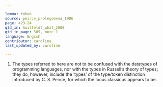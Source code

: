 ```yaml
---

lemma: token
source: peirce_prolegomena_1906
page: 423-24
qtd_in: huitfeldt_what_2008
qtd_in_page: 309, note 1
language: Engish
contributor: caroline
last_updated_by: caroline

---
```


1. The types referred to here are not to be confused with the datatypes of programming languages, nor with the types in Russell’s theory of types; they do, however, include the ‘types’ of the type/token distinction introduced by C. S. Peirce, for which the locus classicus appears to be.
